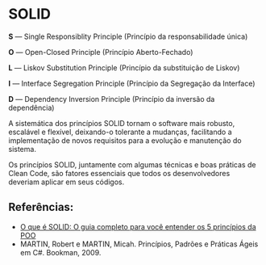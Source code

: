 # SOLID

__S__ — Single Responsiblity Principle (Princípio da responsabilidade única)

__O__ — Open-Closed Principle (Princípio Aberto-Fechado)

__L__ — Liskov Substitution Principle (Princípio da substituição de Liskov)

__I__ — Interface Segregation Principle (Princípio da Segregação da Interface)

__D__ — Dependency Inversion Principle (Princípio da inversão da dependência)

A sistemática dos princípios SOLID tornam o software mais robusto, escalável e flexível, deixando-o tolerante a mudanças, facilitando a implementação de novos requisitos para a evolução e manutenção do sistema.

Os princípios SOLID, juntamente com algumas técnicas e boas práticas de Clean Code, são fatores essenciais que todos os desenvolvedores deveriam aplicar em seus códigos.

## Referências:

- [O que é SOLID: O guia completo para você entender os 5 princípios da POO](https://medium.com/desenvolvendo-com-paixao/o-que-%C3%A9-solid-o-guia-completo-para-voc%C3%AA-entender-os-5-princ%C3%ADpios-da-poo-2b937b3fc530)
- MARTIN, Robert e MARTIN, Micah. Princípios, Padrões e Práticas Ágeis em C#. Bookman, 2009. 
